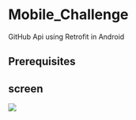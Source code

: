 # Mobile_Challenge
GitHub Api using Retrofit in Android



## Prerequisites


## screen
![](https://github.com/leylaBenAissaoui/Mobile_Challenge/blob/master/loading.gif)
